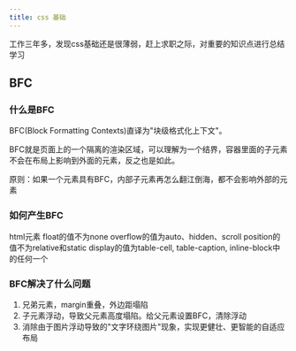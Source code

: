 ```yaml
---
title: css 基础
---
```


工作三年多，发现css基础还是很薄弱，赶上求职之际，对重要的知识点进行总结学习

## BFC

### 什么是BFC

BFC(Block Formatting Contexts)直译为"块级格式化上下文"。

BFC就是页面上的一个隔离的渲染区域，可以理解为一个结界，容器里面的子元素不会在布局上影响到外面的元素，反之也是如此。

原则：如果一个元素具有BFC，内部子元素再怎么翻江倒海，都不会影响外部的元素

### 如何产生BFC

html元素
float的值不为none
overflow的值为auto、hidden、scroll
position的值不为relative和static
display的值为table-cell, table-caption, inline-block中的任何一个

### BFC解决了什么问题

1. 兄弟元素，margin重叠，外边距塌陷
2. 子元素浮动，导致父元素高度塌陷。给父元素设置BFC，清除浮动
3. 消除由于图片浮动导致的"文字环绕图片"现象，实现更健壮、更智能的自适应布局
